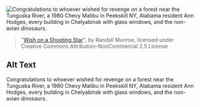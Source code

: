 ![Congratulations to whoever wished for revenge on a forest near the Tunguska River, a 1980 Chevy Malibu in Peekskill NY, Alabama resident Ann Hodges, every building in Chelyabinsk with glass windows, and the non-avian dinosaurs.](https://imgs.xkcd.com/comics/wish_on_a_shooting_star.png)
> "[Wish on a Shooting Star](https://xkcd.com/2345/)", by Randall Munroe, licensed under Creative Commons Attribution-NonCommercial 2.5 License

## Alt Text
Congratulations to whoever wished for revenge on a forest near the Tunguska River, a 1980 Chevy Malibu in Peekskill NY, Alabama resident Ann Hodges, every building in Chelyabinsk with glass windows, and the non-avian dinosaurs.
